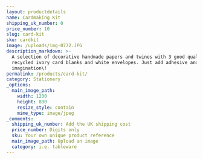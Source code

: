 ```yaml
---
layout: productdetails
name: Cardmaking Kit
shipping_uk_number: 0
price_number: 10
slug: card-kit
sku: cardkit
image: /uploads/img-0772.JPG
description_markdown: >-
  A selection of decorative handmade papers and twines with 3 good quality
  recycled ivory card blanks and white envelopes. Just add adhesive and
  imagination\!
permalink: /products/card-kit/
category: Stationery
_options:
  main_image_path:
    width: 1200
    height: 800
    resize_style: contain
    mime_type: image/jpeg
_comments:
  shipping_uk_number: Add the UK shipping cost
  price_number: Digits only
  sku: Your own unique product reference
  main_image_path: Upload an image
  category: i.e. tableware
---
```



